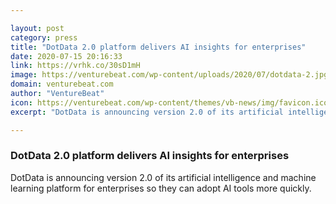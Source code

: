 ```yaml
---

layout: post
category: press
title: "DotData 2.0 platform delivers AI insights for enterprises"
date: 2020-07-15 20:16:33
link: https://vrhk.co/30sD1mH
image: https://venturebeat.com/wp-content/uploads/2020/07/dotdata-2.jpg?w=1200&strip=all
domain: venturebeat.com
author: "VentureBeat"
icon: https://venturebeat.com/wp-content/themes/vb-news/img/favicon.ico
excerpt: "DotData is announcing version 2.0 of its artificial intelligence and machine learning platform for enterprises so they can adopt AI tools more quickly."

---
```


### DotData 2.0 platform delivers AI insights for enterprises

DotData is announcing version 2.0 of its artificial intelligence and machine learning platform for enterprises so they can adopt AI tools more quickly.